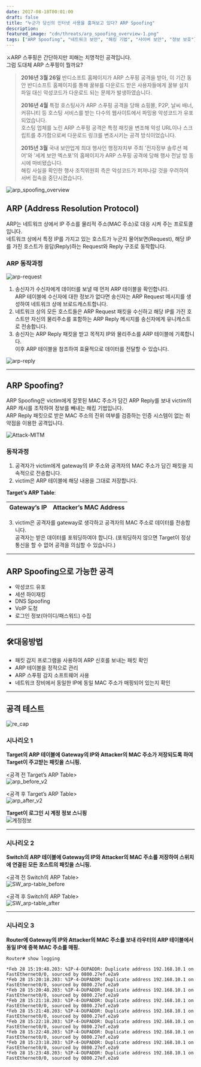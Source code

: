 ```yaml
---
date: 2017-08-18T00:01:00
draft: false
title: "누군가 당신의 인터넷 사용을 훔쳐보고 있다? ARP Spoofing"
description: 
featured_image: "cdn/threats/arp_spoofing_overview-1.png"
tags: ["ARP Spoofing", "네트워크 보안", "해킹 기법", "사이버 보안", "정보 보호"]
---
```


⚔️ARP 스푸핑은 간단하지만 피해는 치명적인 공격입니다.  
그럼 도대체 ARP 스푸핑이 뭘까요?

> **2016년 3월 26일** 반디소프트 홈페이지가 ARP 스푸핑 공격을 받아, 이 기간 동안 반디소프트 홈페이지를 통해 꿀뷰를 다운로드 받은 사용자들에게 꿀뷰 설치 파일 대신 악성코드가 다운로드 되는 문제가 발생하였습니다.
>
> **2016년 4월** 특정 호스팅사가 ARP 스푸핑 공격을 당해 쇼핑몰, P2P, 날씨 배너, 커뮤니티 등 호스팅 서비스를 받는 다수의 웹사이트에서 파밍용 악성코드가 유포되었습니다.  
> 호스팅 업체를 노린 ARP 스푸핑 공격은 특정 패킷을 변조해 악성 URL이나 스크립트를 추가함으로써 다운로드 링크를 변조시키는 공격 방식이었습니다.
>
> **2015년 3월** 국내 보안업계 최대 행사인 행정자치부 주최 '전자정부 솔루션 페어'와 '세계 보안 엑스포'의 홈페이지가 ARP 스푸핑 공격에 당해 행사 전날 밤 동시에 마비됐습니다.  
> 해킹 사실을 확인한 행사 조직위원회 측은 악성코드가 퍼져나갈 것을 우려하여 서버 접속을 중단시켰습니다.

<!--more-->
![arp_spoofing_overview](https://blog.plura.io/cdn/threats/arp_spoofing_overview-1.png)

## ARP (Address Resolution Protocol)

ARP는 네트워크 상에서 IP 주소를 물리적 주소(MAC 주소)로 대응 시켜 주는 프로토콜입니다.  
네트워크 상에서 특정 IP를 가지고 있는 호스트가 누군지 물어보면(Request), 해당 IP를 가진 호스트가 응답(Reply)하는 Request와 Reply 구조로 동작합니다.

### ARP 동작과정
![arp-request](https://github.com/user-attachments/assets/0e4b777d-2fa3-484d-b969-47d758796f2e)

1. 송신자가 수신자에게 데이터를 보낼 때 먼저 ARP 테이블을 확인합니다.  
   ARP 테이블에 수신자에 대한 정보가 없다면 송신자는 ARP Request 메시지를 생성하여 네트워크 상에 브로드캐스트합니다.
2. 네트워크 상의 모든 호스트들은 ARP Request 패킷을 수신하고 해당 IP를 가진 호스트만 자신의 물리주소를 포함하는 ARP Reply 메시지를 송신자에게 유니캐스트로 전송합니다.
3. 송신자는 ARP Reply 패킷을 받고 목적지 IP와 물리주소를 ARP 테이블에 기록합니다.  
   이후 ARP 테이블을 참조하여 효율적으로 데이터를 전달할 수 있습니다.

![arp-reply](https://github.com/user-attachments/assets/e54c6989-c84d-4710-9fba-e69f35c2d120)

---

## ARP Spoofing?

ARP Spoofing은 victim에게 잘못된 MAC 주소가 담긴 ARP Reply를 보내 victim의 ARP 캐시를 조작하여 정보를 빼내는 해킹 기법입니다.  
ARP Reply 패킷으로 받은 MAC 주소의 진위 여부를 검증하는 인증 시스템이 없는 취약점을 이용한 공격입니다.

![Attack-MITM](https://github.com/user-attachments/assets/de2a1bdd-8a96-48ef-99ba-0c63b22336f1)

### 동작과정

1. 공격자가 victim에게 gateway의 IP 주소와 공격자의 MAC 주소가 담긴 패킷을 지속적으로 전송합니다.
2. victim은 ARP 테이블에 해당 내용을 그대로 저장합니다.

**Target’s ARP Table**:

| Gateway’s IP      | Attacker’s MAC Address |
|--------------------|-------------------------|

3. victim은 공격자를 gateway로 생각하고 공격자의 MAC 주소로 데이터를 전송합니다.  
   공격자는 받은 데이터를 포워딩하여야 합니다. (포워딩하지 않으면 Target이 정상 통신을 할 수 없어 공격을 의심할 수 있습니다.)

---

## ARP Spoofing으로 가능한 공격

- 악성코드 유포
- 세션 하이재킹
- DNS Spoofing
- VoIP 도청
- 로그인 정보(아이디/패스워드) 수집

---

## 🛠️대응방법

- 패킷 감지 프로그램을 사용하여 ARP 신호를 보내는 패킷 확인
- ARP 테이블을 정적으로 관리
- ARP 스푸핑 감지 소프트웨어 사용
- 네트워크 장비에서 동일한 IP에 동일 MAC 주소가 매핑되어 있는지 확인

---

## 공격 테스트

![re_cap](https://github.com/user-attachments/assets/6ca7e9de-b559-462e-9696-721857259700)

### 시나리오 1

**Target의 ARP 테이블에 Gateway의 IP와 Attacker의 MAC 주소가 저장되도록 하여 Target이 주고받는 패킷을 스니핑.**

<공격 전 Target’s ARP Table>  
![arp_before_v2](https://github.com/user-attachments/assets/3996d878-82c9-4fbd-a855-8b61d12af1f3)

<공격 후 Target’s ARP Table>  
![arp_after_v2](https://github.com/user-attachments/assets/2f0075be-e96b-4333-a43b-0c0fc65a4a9e)

**Target이 로그인 시 계정 정보 스니핑**  
![계정정보](https://github.com/user-attachments/assets/e06da358-76a7-4467-bb84-df28884082f3)

---

### 시나리오 2

**Switch의 ARP 테이블에 Gateway의 IP와 Attacker의 MAC 주소를 저장하여 스위치에 연결된 모든 호스트의 패킷을 스니핑.**

<공격 전 Switch의 ARP Table>  
![SW_arp-table_before](https://github.com/user-attachments/assets/fe82acfd-6c65-4fd2-aeec-770671987b1a)

<공격 후 Switch의 ARP Table>  
![SW_arp-table_after](https://github.com/user-attachments/assets/23945841-c391-439a-9108-539bbb8d88d1)

---

### 시나리오 3

**Router에 Gateway의 IP와 Attacker의 MAC 주소를 보내 라우터의 ARP 테이블에서 동일 IP에 중복 MAC 주소를 매핑.**

```log
Router# show logging

*Feb 28 15:19:48.203: %IP-4-DUPADDR: Duplicate address 192.168.10.1 on FastEthernet0/0, sourced by 0800.27ef.e2a9
*Feb 28 15:20:18.203: %IP-4-DUPADDR: Duplicate address 192.168.10.1 on FastEthernet0/0, sourced by 0800.27ef.e2a9
*Feb 28 15:20:48.203: %IP-4-DUPADDR: Duplicate address 192.168.10.1 on FastEthernet0/0, sourced by 0800.27ef.e2a9
*Feb 28 15:21:18.203: %IP-4-DUPADDR: Duplicate address 192.168.10.1 on FastEthernet0/0, sourced by 0800.27ef.e2a9
*Feb 28 15:21:48.203: %IP-4-DUPADDR: Duplicate address 192.168.10.1 on FastEthernet0/0, sourced by 0800.27ef.e2a9
*Feb 28 15:22:18.203: %IP-4-DUPADDR: Duplicate address 192.168.10.1 on FastEthernet0/0, sourced by 0800.27ef.e2a9
*Feb 28 15:22:48.203: %IP-4-DUPADDR: Duplicate address 192.168.10.1 on FastEthernet0/0, sourced by 0800.27ef.e2a9
*Feb 28 15:23:18.203: %IP-4-DUPADDR: Duplicate address 192.168.10.1 on FastEthernet0/0, sourced by 0800.27ef.e2a9
*Feb 28 15:23:48.203: %IP-4-DUPADDR: Duplicate address 192.168.10.1 on FastEthernet0/0, sourced by 0800.27ef.e2a9
```

